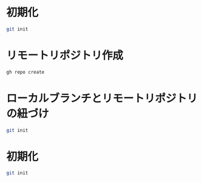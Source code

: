 # 初期化

```bash
git init
```

# リモートリポジトリ作成

```bash
gh repo create
```

# ローカルブランチとリモートリポジトリの紐づけ

```bash
git init
```

# 初期化

```bash
git init
```
